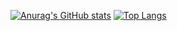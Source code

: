 [![Anurag's GitHub stats](https://github-readme-stats.vercel.app/api?username=ryuKizuha&theme=dark&show_icons=true&count_private=true)](https://github.com/anuraghazra/github-readme-stats)
[![Top Langs](https://github-readme-stats.vercel.app/api/top-langs/?username=ryuKizuha&exclude_repo=Lithium_4.4,ryuKizuha,asus_X00T-TD)](https://github.com/anuraghazra/github-readme-stats)

